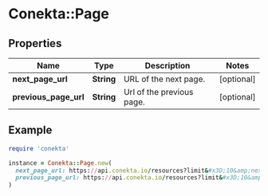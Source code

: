 # Conekta::Page

## Properties

| Name | Type | Description | Notes |
| ---- | ---- | ----------- | ----- |
| **next_page_url** | **String** | URL of the next page. | [optional] |
| **previous_page_url** | **String** | Url of the previous page. | [optional] |

## Example

```ruby
require 'conekta'

instance = Conekta::Page.new(
  next_page_url: https://api.conekta.io/resources?limit&#x3D;10&amp;next&#x3D;chrg_1,
  previous_page_url: https://api.conekta.io/resources?limit&#x3D;10&amp;previous&#x3D;chrg_1
)
```

